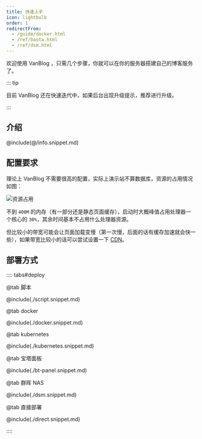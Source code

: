 ```yaml
---
title: 快速上手
icon: lightbulb
order: 1
redirectFrom:
  - /guide/docker.html
  - /ref/baota.html
  - /ref/dsm.html
---
```


欢迎使用 VanBlog ，只需几个步骤，你就可以在你的服务器搭建自己的博客服务了。

<!-- more -->

::: tip

目前 VanBlog 还在快速迭代中，如果后台出现升级提示，推荐进行升级。

:::

## 介绍

@include(@/info.snippet.md)

## 配置要求

理论上 VanBlog 不需要很高的配置，实际上演示站不算数据库，资源的占用情况如图：

![资源占用](https://www.mereith.com/static/img/bd2a2c983aa92288106652294a892494.clipboard-2022-09-03.png)

不到 `400M` 的内存（有一部分还是静态页面缓存），启动时大概峰值占用处理器一个核心的 `30%`，其余时间基本不占用什么处理器资源。

但比较小的带宽可能会让页面加载变慢（第一次慢，后面的话有缓存加速就会快一些），如果带宽比较小的话可以尝试设置一下 [CDN](../faq/deploy.md#如何部署到-cdn)。

## 部署方式

:::: tabs#deploy

@tab 脚本

@include(./script.snippet.md)

@tab docker

@include(./docker.snippet.md)

@tab kubernetes

@include(./kubernetes.snippet.md)

@tab 宝塔面板

@include(./bt-panel.snippet.md)

@tab 群晖 NAS

@include(./dsm.snippet.md)

@tab 直接部署

@include(./direct.snippet.md)

::::
